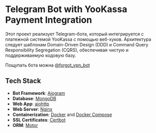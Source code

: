 
# Telegram Bot with YooKassa Payment Integration

Этот проект реализует Telegram-бота, который интегрируется с платежной системой YooKassa с помощью веб-хуков. Архитектура следует шаблонам Domain-Driven Design (DDD) и Command Query Responsibility Segregation (CQRS), обеспечивая чистую и поддерживаемую кодовую базу.

Пощупать бота можна [@forgot_vpn_bot](https://t.me/forgot_vpn_bot)

## Tech Stack

- **Bot Framework**: [Aiogram](https://aiogram.dev/)
- **Database**: [MongoDB](https://www.mongodb.com/)
- **Web App**: [aiohttp](https://docs.aiohttp.org/en/stable/)
- **Web Server**: [Nginx](https://www.nginx.com/)
- **Containerization**: [Docker](https://www.docker.com/) and [Docker Compose](https://docs.docker.com/compose/)
- **SSL Certificates**: [Certbot](https://certbot.eff.org/)
- **ORM**: [Motor](https://motor.readthedocs.io/en/stable/)

